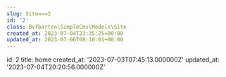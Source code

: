 ```yaml
---
slug: Site===2
id: '2'
class: Bvfbarten\SimpleCms\Models\Site
created_at: 2023-07-04T23:35:25+00:00
updated_at: 2023-07-06T08:10:01+00:00
---
```

id: 2
title: home
created_at: '2023-07-03T07:45:13.000000Z'
updated_at: '2023-07-04T20:20:56.000000Z'
